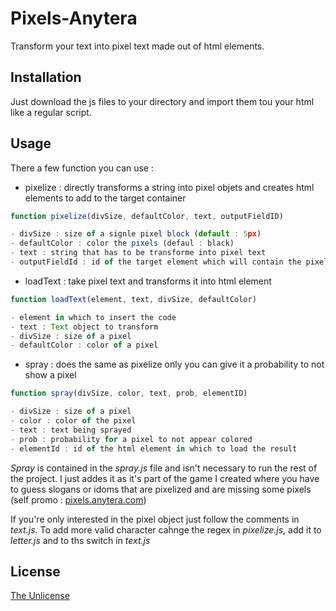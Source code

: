 # Pixels-Anytera

Transform your text into pixel text made out of html elements.

## Installation

Just download the js files to your directory and import them tou your html like a regular script. 

## Usage

There a few function you can use : 
  - pixelize : directly transforms a string into pixel objets and creates html elements to add to the target container 

```javascript
function pixelize(divSize, defaultColor, text, outputFieldID)

- divSize : size of a signle pixel block (default : 5px)
- defaultColor : color the pixels (defaul : black)
- text : string that has to be transforme into pixel text
- outputFieldId : id of the target element which will contain the pixel text 

```
  - loadText : take pixel text and transforms it into html element 

```javascript
function loadText(element, text, divSize, defaultColor)

- element in which to insert the code
- text : Text object to transform
- divSize : size of a pixel
- defaultColor : color of a pixel

```

- spray : does the same as pixelize only you can give it a probability to not show a pixel

```javascript
function spray(divSize, color, text, prob, elementID)

- divSize : size of a pixel
- color : color of the pixel
- text : text being sprayed
- prob : probability for a pixel to not appear colored
- elementId : id of the html element in which to load the result

```

*Spray* is contained in the *spray.js* file and isn't necessary to run the rest of the project. I just addes it as it's part of the game I created where you have to guess slogans or idoms that are pixelized and are missing some pixels (self promo : [pixels.anytera.com](https://pixels.anytera.com))

If you're only interested in the pixel object just follow the comments in *text.js*. To add more valid character cahnge the regex in *pixelize.js*, add it to *letter.js* and to ths switch in *text.js*

## License
[The Unlicense](https://unlicense.org/) 
